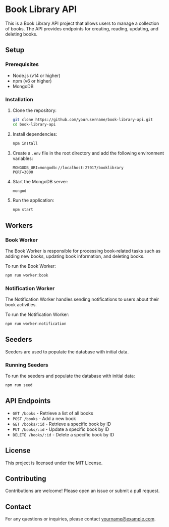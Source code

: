 # Book Library API

This is a Book Library API project that allows users to manage a collection of books. The API provides endpoints for creating, reading, updating, and deleting books.

## Setup

### Prerequisites

- Node.js (v14 or higher)
- npm (v6 or higher)
- MongoDB

### Installation

1. Clone the repository:
    ```bash
    git clone https://github.com/yourusername/book-library-api.git
    cd book-library-api
    ```

2. Install dependencies:
    ```bash
    npm install
    ```

3. Create a `.env` file in the root directory and add the following environment variables:
    ```env
    MONGODB_URI=mongodb://localhost:27017/booklibrary
    PORT=3000
    ```

4. Start the MongoDB server:
    ```bash
    mongod
    ```

5. Run the application:
    ```bash
    npm start
    ```

## Workers

### Book Worker

The Book Worker is responsible for processing book-related tasks such as adding new books, updating book information, and deleting books.

To run the Book Worker:
```bash
npm run worker:book
```

### Notification Worker

The Notification Worker handles sending notifications to users about their book activities.

To run the Notification Worker:
```bash
npm run worker:notification
```

## Seeders

Seeders are used to populate the database with initial data.

### Running Seeders

To run the seeders and populate the database with initial data:
```bash
npm run seed
```

## API Endpoints

- `GET /books` - Retrieve a list of all books
- `POST /books` - Add a new book
- `GET /books/:id` - Retrieve a specific book by ID
- `PUT /books/:id` - Update a specific book by ID
- `DELETE /books/:id` - Delete a specific book by ID

## License

This project is licensed under the MIT License.

## Contributing

Contributions are welcome! Please open an issue or submit a pull request.

## Contact

For any questions or inquiries, please contact [yourname@example.com](mailto:yourname@example.com).
